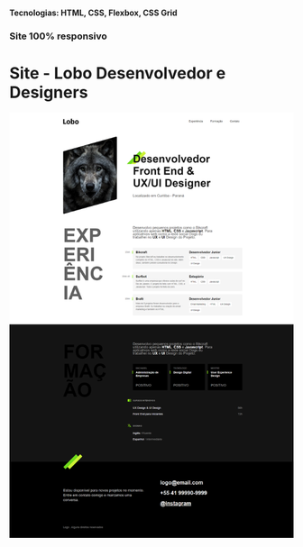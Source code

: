 <h4>Tecnologias: HTML, CSS, Flexbox, CSS Grid</h4>
<h3>Site 100% responsivo</h3>

# Site - Lobo Desenvolvedor e Designers
<img src="https://github.com/dieegobs/Lobo---Desenvolvedor-e-Designer/blob/main/img/lobo.png?raw=true"/>
